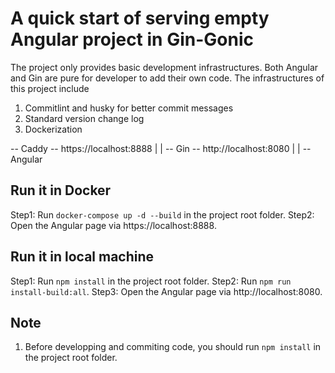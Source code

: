 # A quick start of serving empty Angular project in Gin-Gonic 


The project only provides basic development infrastructures. Both Angular and Gin are pure for developer to add their own code. The infrastructures of this project include
1. Commitlint and husky for better commit messages
2. Standard version change log 
3. Dockerization

-- Caddy -- https://localhost:8888
|
|
-- Gin -- http://localhost:8080
|
|
-- Angular

## Run it in Docker
Step1: Run `docker-compose up -d --build` in the project root folder.
Step2: Open the Angular page via https://localhost:8888.


## Run it in local machine
Step1: Run `npm install` in the project root folder.
Step2: Run `npm run install-build:all`.
Step3: Open the Angular page via http://localhost:8080.

## Note
1. Before developping and commiting code, you should run `npm install` in the project root folder. 